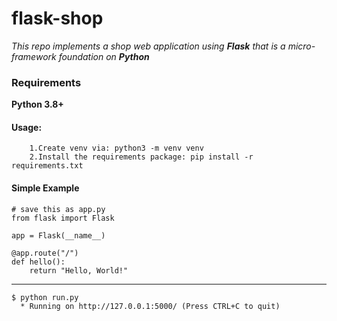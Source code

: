 # flask-shop
*This repo implements a shop web application using **Flask** that is a micro-framework foundation on **Python***

### Requirements
**Python 3.8+**

#### Usage:
```
    1.Create venv via: python3 -m venv venv
    2.Install the requirements package: pip install -r requirements.txt
```

#### Simple Example


    # save this as app.py
    from flask import Flask

    app = Flask(__name__)

    @app.route("/")
    def hello():
        return "Hello, World!"


- - -

```
$ python run.py
  * Running on http://127.0.0.1:5000/ (Press CTRL+C to quit)
```
